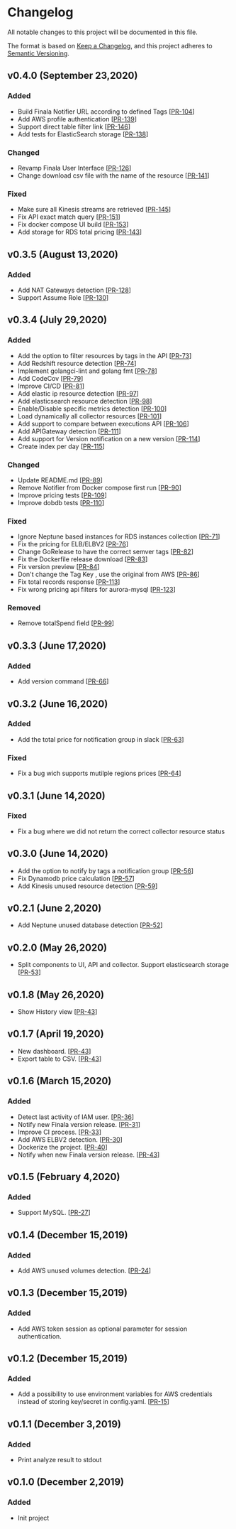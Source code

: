 # Changelog
All notable changes to this project will be documented in this file.

The format is based on [Keep a Changelog](https://keepachangelog.com/en/1.0.0/),
and this project adheres to [Semantic Versioning](https://semver.org/spec/v2.0.0.html).

## v0.4.0 (September 23,2020)
### Added
- Build Finala Notifier URL according to defined Tags [[PR-104](https://github.com/similarweb/finala/pull/104)]
- Add AWS profile authentication [[PR-139](https://github.com/similarweb/finala/pull/139)]
- Support direct table filter link [[PR-146](https://github.com/similarweb/finala/pull/146)]
- Add tests for ElasticSearch storage [[PR-138](https://github.com/similarweb/finala/pull/138)]
### Changed
- Revamp Finala User Interface [[PR-126](https://github.com/similarweb/finala/pull/126)]
- Change download csv file with the name of the resource [[PR-141](https://github.com/similarweb/finala/pull/141)]
### Fixed
- Make sure all Kinesis streams are retrieved [[PR-145](https://github.com/similarweb/finala/pull/145)]
- Fix API exact match query [[PR-151](https://github.com/similarweb/finala/pull/151)]
- Fix docker compose UI build [[PR-153](https://github.com/similarweb/finala/pull/153)]
- Add storage for RDS total pricing [[PR-143](https://github.com/similarweb/finala/pull/143)]

## v0.3.5 (August 13,2020)
### Added
- Add NAT Gateways detection [[PR-128](https://github.com/similarweb/finala/pull/128)]
- Support Assume Role [[PR-130](https://github.com/similarweb/finala/pull/130)]

## v0.3.4 (July 29,2020)
### Added
- Add the option to filter resources by tags in the API [[PR-73](https://github.com/similarweb/finala/pull/73)]
- Add Redshift resource detection [[PR-74](https://github.com/similarweb/finala/pull/74)]
- Implement golangci-lint and golang fmt [[PR-78](https://github.com/similarweb/finala/pull/78)]
- Add CodeCov [[PR-79](https://github.com/similarweb/finala/pull/79)]
- Improve CI/CD [[PR-81](https://github.com/similarweb/finala/pull/81)]
- Add elastic ip resource detection [[PR-97](https://github.com/similarweb/finala/pull/97)]
- Add elasticsearch resource detection [[PR-98](https://github.com/similarweb/finala/pull/98)]
- Enable/Disable specific metrics detection [[PR-100](https://github.com/similarweb/finala/pull/100)]
- Load dynamically all collector resources [[PR-101](https://github.com/similarweb/finala/pull/101)]
- Add support to compare between executions API [[PR-106](https://github.com/similarweb/finala/pull/106)]
- Add APIGateway detection [[PR-111](https://github.com/similarweb/finala/pull/111)]
- Add support for Version notification on a new version [[PR-114](https://github.com/similarweb/finala/pull/114)]
- Create index per day [[PR-115](https://github.com/similarweb/finala/pull/115)]
### Changed
- Update README.md [[PR-89](https://github.com/similarweb/finala/pull/89)]
- Remove Notifier from Docker compose first run [[PR-90](https://github.com/similarweb/finala/pull/90)]
- Improve pricing tests [[PR-109](https://github.com/similarweb/finala/pull/109)]
- Improve dobdb tests [[PR-110](https://github.com/similarweb/finala/pull/110)]
### Fixed
- Ignore Neptune based instances for RDS instances collection [[PR-71](https://github.com/similarweb/finala/pull/71)]
- Fix the pricing for ELB/ELBV2 [[PR-76](https://github.com/similarweb/finala/pull/76)]
- Change GoRelease to have the correct semver tags [[PR-82](https://github.com/similarweb/finala/pull/82)]
- Fix the Dockerfile release download [[PR-83](https://github.com/similarweb/finala/pull/83)]
- Fix version preview [[PR-84](https://github.com/similarweb/finala/pull/84)]
- Don't change the Tag Key , use the original from AWS [[PR-86](https://github.com/similarweb/finala/pull/86)]
- Fix total records response [[PR-113](https://github.com/similarweb/finala/pull/113)]
- Fix wrong pricing api filters for aurora-mysql [[PR-123](https://github.com/similarweb/finala/pull/123)]
### Removed
- Remove totalSpend field [[PR-99](https://github.com/similarweb/finala/pull/99)]

## v0.3.3 (June 17,2020)
### Added
- Add version command [[PR-66](https://github.com/similarweb/finala/pull/66)]

## v0.3.2 (June 16,2020)
### Added
- Add the total price for notification group in slack [[PR-63](https://github.com/similarweb/finala/pull/63)]
### Fixed
- Fix a bug wich supports mutilple regions prices [[PR-64](https://github.com/similarweb/finala/pull/64)]

## v0.3.1 (June 14,2020)
### Fixed
- Fix a bug where we did not return the correct collector resource status

## v0.3.0 (June 14,2020)
- Add the option to notify by tags a notification group [[PR-56](https://github.com/similarweb/finala/pull/56)]
- Fix Dynamodb price calculation [[PR-57](https://github.com/similarweb/finala/pull/57)]
- Add Kinesis unused resource detection [[PR-59](https://github.com/similarweb/finala/pull/59)]

## v0.2.1 (June 2,2020)
- Add Neptune unused database detection [[PR-52](https://github.com/similarweb/finala/pull/52)]

## v0.2.0 (May 26,2020)
- Split components to UI, API and collector. Support elasticsearch storage [[PR-53](https://github.com/similarweb/finala/pull/53)]

## v0.1.8 (May 26,2020)
- Show History view [[PR-43](https://github.com/similarweb/finala/pull/43)]

## v0.1.7 (April 19,2020)
- New dashboard. [[PR-43](https://github.com/similarweb/finala/pull/43)]
- Export table to CSV. [[PR-43](https://github.com/similarweb/finala/pull/43)]

## v0.1.6 (March 15,2020)
### Added
- Detect last activity of IAM user. [[PR-36](https://github.com/similarweb/finala/pull/36)]
- Notify new Finala version release. [[PR-31](https://github.com/similarweb/finala/pull/31)]
- Improve CI process. [[PR-33](https://github.com/similarweb/finala/pull/33)]
- Add AWS ELBV2 detection. [[PR-30](https://github.com/similarweb/finala/pull/30)]
- Dockerize the project. [[PR-40](https://github.com/similarweb/finala/pull/40)]
- Notify when new Finala version release. [[PR-43](https://github.com/similarweb/finala/pull/43)]

## v0.1.5 (February 4,2020)
### Added
-  Support MySQL. [[PR-27](https://github.com/similarweb/finala/pull/27)]

## v0.1.4 (December 15,2019)
### Added
-  Add AWS unused volumes detection. [[PR-24](https://github.com/similarweb/finala/pull/24)]

## v0.1.3 (December 15,2019)
### Added
-  Add AWS token session as optional parameter for session authentication.

## v0.1.2 (December 15,2019)
### Added
-  Add a possibility to use environment variables for AWS credentials instead of storing key/secret in config.yaml. [[PR-15](https://github.com/similarweb/finala/pull/15)]

## v0.1.1 (December 3,2019)
### Added
- Print analyze result to stdout

## v0.1.0 (December 2,2019)
### Added
- Init project
